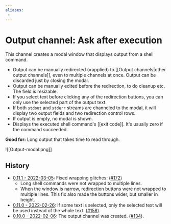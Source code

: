 ```yaml
---
aliases:
 - 
---
```

# Output channel: Ask after execution
This channel creates a modal window that displays output from a shell command.
- Output can be manually redirected (=applied) to [[Output channels|other output channels]], even to multiple channels at once. Output can be discarded just by closing the modal.
- Output can be manually edited before the redirection, to do cleanup etc. The field is resizable.
- If you select text before clicking any of the redirection buttons, you can only use the selected part of the output text.
- If both `stdout` and `stderr` streams are channeled to the modal, it will display two output fields and two redirection control rows.
- If output is empty, no modal is shown.
- Displays the executed shell command's [[exit code]]. It's usually zero if the command succeeded.

**Good for:** Long output that takes time to read through.

![[Output-modal.png]]

## History
- [0.11.1 - 2022-03-05](https://github.com/Taitava/obsidian-shellcommands/blob/main/CHANGELOG.md#0111---2022-03-05): Fixed wrapping glitches: ([#172](https://github.com/Taitava/obsidian-shellcommands/issues/172))
	- Long shell commands were not wrapped to multiple lines.
	- When the window is narrow, redirection buttons were not wrapped to multiple lines. This fix also made the buttons wider, but smaller in height.
- [0.11.0 - 2022-02-26](https://github.com/Taitava/obsidian-shellcommands/blob/main/CHANGELOG.md#0110---2022-02-26): If some text is selected, only the selected text will be used instead of the whole text. ([#158](https://github.com/Taitava/obsidian-shellcommands/issues/158)).
- [0.10.0 - 2022-02-06](https://github.com/Taitava/obsidian-shellcommands/blob/main/CHANGELOG.md#0100---2022-02-06): The output channel was created. ([#134](https://github.com/Taitava/obsidian-shellcommands/issues/134)).
